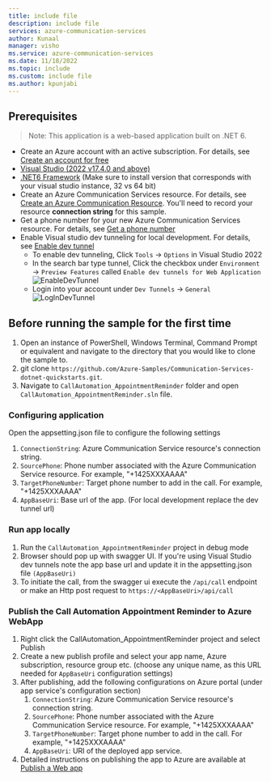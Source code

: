 ```yaml
---
title: include file
description: include file
services: azure-communication-services
author: Kunaal
manager: visho
ms.service: azure-communication-services
ms.date: 11/18/2022
ms.topic: include
ms.custom: include file
ms.author: kpunjabi
---
```


## Prerequisites
> Note: 
> This application is a web-based application built on .NET 6.

- Create an Azure account with an active subscription. For details, see [Create an account for free](https://azure.microsoft.com/free/)
- [Visual Studio (2022 v17.4.0 and above)](https://visualstudio.microsoft.com/vs/)
- [.NET6 Framework](https://dotnet.microsoft.com/download/dotnet/6.0) (Make sure to install version that corresponds with your visual studio instance, 32 vs 64 bit)
- Create an Azure Communication Services resource. For details, see [Create an Azure Communication Resource](../../quickstarts/create-communication-resource.md). You'll need to record your resource **connection string** for this sample.
- Get a phone number for your new Azure Communication Services resource. For details, see [Get a phone number](../../quickstarts/telephony/get-phone-number.md?tabs=windows&pivots=programming-language-csharp)
- Enable Visual studio dev tunneling for local development. For details, see [Enable dev tunnel](/connectors/custom-connectors/port-tunneling)
	- To enable dev tunneling, Click `Tools` -> `Options` in Visual Studio 2022
	- In the search bar type tunnel, Click the checkbox under `Environment` -> `Preview Features` called `Enable dev tunnels for Web Application`
	![EnableDevTunnel](../media/call-automation/enable-dev-tunnel.png) 
	- Login into your account under `Dev Tunnels` -> `General`
  ![LogInDevTunnel](../media/call-automation/add-account-for-tunnel.png) 
  
## Before running the sample for the first time 

1. Open an instance of PowerShell, Windows Terminal, Command Prompt or equivalent and navigate to the directory that you would like to clone the sample to.
2. git clone `https://github.com/Azure-Samples/Communication-Services-dotnet-quickstarts.git`.
3. Navigate to `CallAutomation_AppointmentReminder` folder and open `CallAutomation_AppointmentReminder.sln` file.

### Configuring application

Open the appsetting.json file to configure the following settings

1. `ConnectionString`: Azure Communication Service resource's connection string.
2. `SourcePhone`: Phone number associated with the Azure Communication Service resource. For example, "+1425XXXAAAA"
3. `TargetPhoneNumber`: Target phone number to add in the call. For example, "+1425XXXAAAA"
4. `AppBaseUri`: Base url of the app. (For local development replace the dev tunnel url)

### Run app locally

1. Run the `CallAutomation_AppointmentReminder` project in debug mode
2. Browser should pop up with swagger UI. If you're using Visual Studio dev tunnels note the app base url and update it in the appsetting.json file `(AppBaseUri)`
3. To initiate the call, from the swagger ui execute the `/api/call` endpoint or make an Http post request to `https://<AppBaseUri>/api/call`

### Publish the Call Automation Appointment Reminder to Azure WebApp

1. Right click the CallAutomation_AppointmentReminder project and select Publish
2. Create a new publish profile and select your app name, Azure subscription, resource group etc. (choose any unique name, as this URL needed for `AppBaseUri` configuration settings)
3. After publishing, add the following configurations on Azure portal (under app service's configuration section)
	1. `ConnectionString`: Azure Communication Service resource's connection string.
	2. `SourcePhone`: Phone number associated with the Azure Communication Service resource. For example, "+1425XXXAAAA"
	3. `TargetPhoneNumber`: Target phone number to add in the call. For example, "+1425XXXAAAA"
    4. `AppBaseUri`:  URI of the deployed app service.
4. Detailed instructions on publishing the app to Azure are available at [Publish a Web app](/visualstudio/deployment/quickstart-deploy-aspnet-web-app?view=vs-2019&tabs=azure&preserve-view=true)
